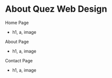 # About Quez Web Design
 
 Home Page
 - h1, a, image
 
 About Page
 - h1, a, image

 Contact Page
 - h1, a, image